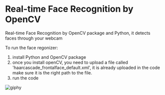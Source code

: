 # Real-time Face Recognition by OpenCV

Real-time Face Recognition by OpenCV package and Python, it detects faces through your webcam


To run the face regonizer:

1. install Python and OpenCV package
2. once you install openCV, you need to upload a file called 'haarcascade_frontalface_default.xml', it is already uploaded in the code make sure it is the right path to the file.
3. run the code

![giphy](https://user-images.githubusercontent.com/67188835/86230787-6da73180-bb46-11ea-8b5a-be663e7376fa.gif)

